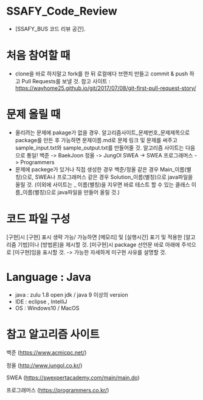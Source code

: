 # SSAFY_Code_Review
  - [SSAFY_BUS 코드 리뷰 공간].


# 처음 참여할 때
  - clone을 바로 하지말고 fork를 한 뒤 로컬에다 브랜치 만들고 commit & push 하고 Pull Requests를 보낼 것.
    참고 사이트 : https://wayhome25.github.io/git/2017/07/08/git-first-pull-request-story/

# 문제 올릴 때
  - 올리려는 문제에 pakage가 없을 경우.
      알고리즘사이트_문제번호_문제제목으로 package를 만든 후 가능하면 문제이름.md로 문제 링크 및 문제를 써주고 sample_input.txt와 sample_output.txt를 만들어줄 것.
        알고리즘 사이트는 다음으로 통일!
        백준 -> BaekJoon
        정올 -> JungOl
        SWEA -> SWEA
        프로그래머스 -> Programmers
  - 문제에 packege가 있거나 직접 생성한 경우
      백준/정올 같은 경우 Main_이름(별칭)으로, SWEA나 프로그래머스 같은 경우 Solution_이름(별칭)으로 java파일을 올릴 것.
      (이외에 사이트는 _ 이름(별칭)을 지우면 바로 테스트 할 수 있는 클래스 이름_이름(별칭)으로 java파일을 만들어 올릴 것.) 
      
# 코드 파일 구성
   [구현]시 [구현] 표시 생략 가능/ 가능하면 [메모리] 및 [실행시간] 표기 및 적용한 [알고리즘 기법]이나 [방법론]을 제시할 것.
   [미구현]시 package 선언문 바로 아래에 주석으로 [미구현]임을 표시할 것. -> 가능한 자세하게 미구현 사유를 설명할 것.


# Language : Java
  - java : zulu 1.8 open jdk  / java 9 이상의 version
  - IDE : eclipse , IntelliJ  
  - OS : Windows10 / MacOS

# 참고 알고리즘 사이트

백준 (https://www.acmicpc.net/)

정올 (http://www.jungol.co.kr/)

SWEA (https://swexpertacademy.com/main/main.do)

프로그래머스 (https://programmers.co.kr/)
